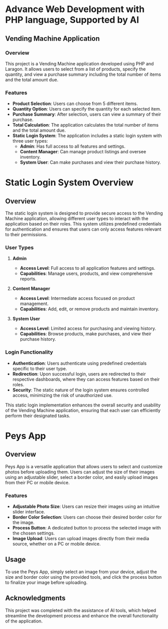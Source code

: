 # Advance Web Development with PHP language, Supported by AI 

## Vending Machine Application

### Overview
This project is a Vending Machine application developed using PHP and Laragon. It allows users to select from a list of products, specify the quantity, and view a purchase summary including the total number of items and the total amount due.

### Features

- **Product Selection**: Users can choose from 5 different items.
- **Quantity Option**: Users can specify the quantity for each selected item.
- **Purchase Summary**: After selection, users can view a summary of their purchase.
- **Total Calculation**: The application calculates the total number of items and the total amount due.
- **Static Login System**: The application includes a static login system with three user types:
  - **Admin**: Has full access to all features and settings.
  - **Content Manager**: Can manage product listings and oversee inventory.
  - **System User**: Can make purchases and view their purchase history.

# Static Login System Overview

## Overview
The static login system is designed to provide secure access to the Vending Machine application, allowing different user types to interact with the application based on their roles. This system utilizes predefined credentials for authentication and ensures that users can only access features relevant to their permissions.

### User Types
1. **Admin**
   - **Access Level**: Full access to all application features and settings.
   - **Capabilities**: Manage users, products, and view comprehensive reports.

2. **Content Manager**
   - **Access Level**: Intermediate access focused on product management.
   - **Capabilities**: Add, edit, or remove products and maintain inventory.

3. **System User**
   - **Access Level**: Limited access for purchasing and viewing history.
   - **Capabilities**: Browse products, make purchases, and view their purchase history.

### Login Functionality
- **Authentication**: Users authenticate using predefined credentials specific to their user type.
- **Redirection**: Upon successful login, users are redirected to their respective dashboards, where they can access features based on their roles.
- **Security**: The static nature of the login system ensures controlled access, minimizing the risk of unauthorized use.

This static login implementation enhances the overall security and usability of the Vending Machine application, ensuring that each user can efficiently perform their designated tasks.


# Peys App

## Overview
Peys App is a versatile application that allows users to select and customize photos before uploading them. Users can adjust the size of their images using an adjustable slider, select a border color, and easily upload images from their PC or mobile device.

### Features

- **Adjustable Photo Size**: Users can resize their images using an intuitive slider interface.
- **Border Color Selection**: Users can choose their desired border color for the image.
- **Process Button**: A dedicated button to process the selected image with the chosen settings.
- **Image Upload**: Users can upload images directly from their media source, whether on a PC or mobile device.

## Usage
To use the Peys App, simply select an image from your device, adjust the size and border color using the provided tools, and click the process button to finalize your image before uploading.

## Acknowledgments
This project was completed with the assistance of AI tools, which helped streamline the development process and enhance the overall functionality of the application.